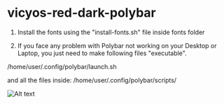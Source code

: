 # vicyos-red-dark-polybar

1) Install the fonts using the "install-fonts.sh" file inside fonts folder

2) If you face any problem with Polybar not working on your Desktop or Laptop, you just need to
make following files "executable".

/home/user/.config/polybar/launch.sh

and all the files inside:
/home/user/.config/polybar/scripts/


![Alt text](https://i.imgur.com/G28R3Qu.jpg)



